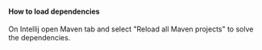 #### How to load dependencies
On Intellij open Maven tab and select "Reload all Maven projects" to solve the dependencies.
